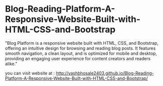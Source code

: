# Blog-Reading-Platform-A-Responsive-Website-Built-with-HTML-CSS-and-Bootstrap
"Blog Platform is a responsive website built with HTML, CSS, and Bootstrap, offering an intuitive design for browsing and reading blog posts. It features smooth navigation, a clean layout, and is optimized for mobile and desktop, providing an engaging user experience for content creators and readers alike."

you can visit website at : http://yashbhosale2403.github.io/Blog-Reading-Platform-A-Responsive-Website-Built-with-HTML-CSS-and-Bootstrap/
